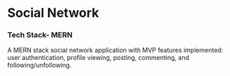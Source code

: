 # Social Network

### Tech Stack- MERN 
A MERN stack social network application with MVP features implemented: user authentication, profile viewing, posting, commenting, and following/unfollowing.
